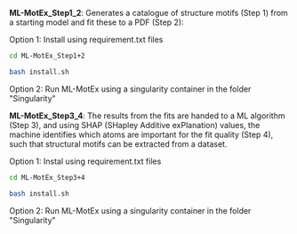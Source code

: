 **ML-MotEx_Step1_2**: Generates a catalogue of structure motifs (Step 1) from a starting model and fit these to a PDF (Step 2):

Option 1: Install using requirement.txt files
```bash
cd ML-MotEx_Step1+2
```
```bash
bash install.sh
```

Option 2: Run ML-MotEx using a singularity container in the folder "Singularity"

**ML-MotEx_Step3_4**: The results from the fits are handed to a ML algorithm (Step 3), and using SHAP (SHapley Additive exPlanation) values, the machine identifies which atoms are important for the fit quality (Step 4), such that structural motifs can be extracted from a dataset.

Option 1: Instal using requirement.txt files
```bash
cd ML-MotEx_Step3+4
```
```bash
bash install.sh
```

Option 2: Run ML-MotEx using a singularity container in the folder "Singularity"






